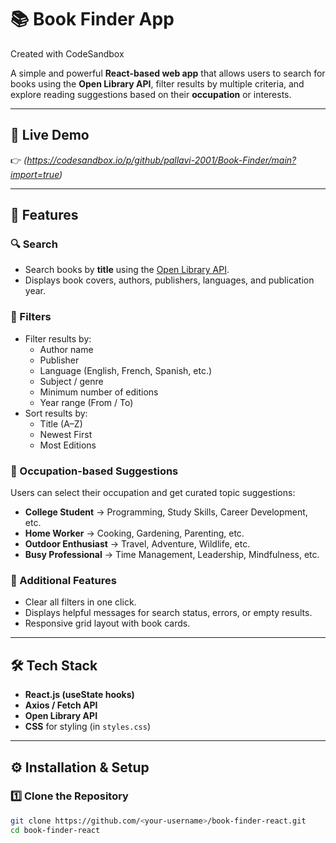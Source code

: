 # 📚 Book Finder App
Created with CodeSandbox

A simple and powerful **React-based web app** that allows users to search for books using the **Open Library API**, filter results by multiple criteria, and explore reading suggestions based on their **occupation** or interests.

---

## 🚀 Live Demo
👉 *(https://codesandbox.io/p/github/pallavi-2001/Book-Finder/main?import=true)*  

---

## 🧠 Features

### 🔍 Search
- Search books by **title** using the [Open Library API](https://openlibrary.org/developers/api).
- Displays book covers, authors, publishers, languages, and publication year.

### 🎯 Filters
- Filter results by:
  - Author name
  - Publisher
  - Language (English, French, Spanish, etc.)
  - Subject / genre
  - Minimum number of editions
  - Year range (From / To)
- Sort results by:
  - Title (A–Z)
  - Newest First
  - Most Editions

### 💼 Occupation-based Suggestions
Users can select their occupation and get curated topic suggestions:
- **College Student** → Programming, Study Skills, Career Development, etc.  
- **Home Worker** → Cooking, Gardening, Parenting, etc.  
- **Outdoor Enthusiast** → Travel, Adventure, Wildlife, etc.  
- **Busy Professional** → Time Management, Leadership, Mindfulness, etc.

### 🧹 Additional Features
- Clear all filters in one click.
- Displays helpful messages for search status, errors, or empty results.
- Responsive grid layout with book cards.

---

## 🛠️ Tech Stack

- **React.js (useState hooks)**
- **Axios / Fetch API**
- **Open Library API**
- **CSS** for styling (in `styles.css`)

---

## ⚙️ Installation & Setup

### 1️⃣ Clone the Repository
```bash
git clone https://github.com/<your-username>/book-finder-react.git
cd book-finder-react
